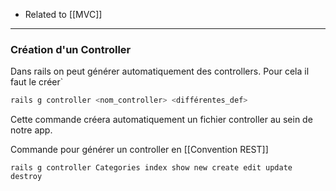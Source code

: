 - Related to [[MVC]]
---

### Création d'un Controller

Dans rails on peut générer automatiquement des controllers.
Pour cela il faut le créer`

```bash
rails g controller <nom_controller> <différentes_def>
```

Cette commande créera automatiquement un fichier controller au sein de notre app. 


Commande pour générer un controller en [[Convention REST]]


```shell
rails g controller Categories index show new create edit update destroy
```

